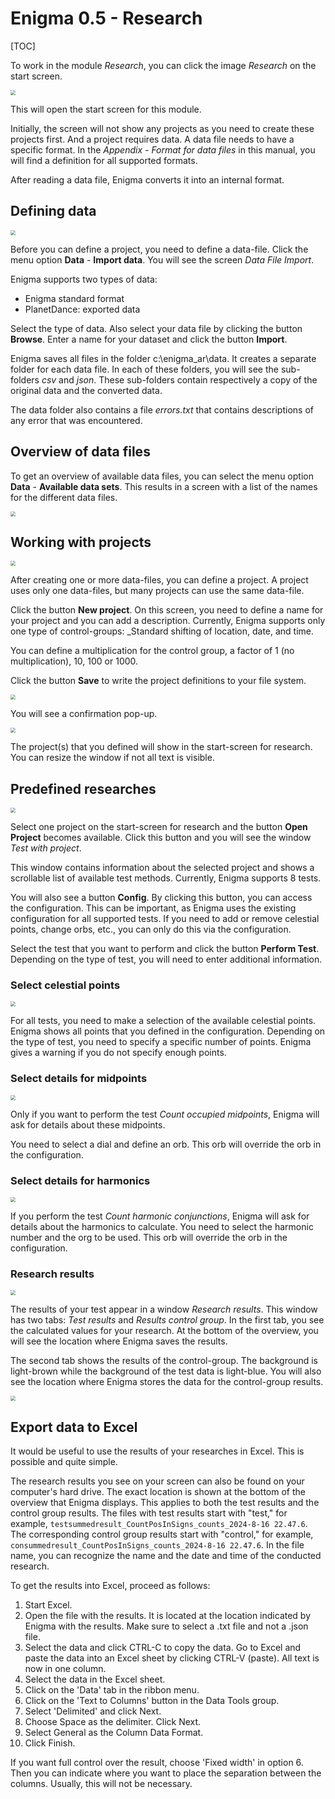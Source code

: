 # Enigma 0.5 - Research

[TOC]



To work in the module _Research_, you can click the image _Research_ on the start screen.

<img src="img/research_main.png" style="zoom: 50%;" />

This will open the start screen for this module.

Initially, the screen will not show any projects as you need to create these projects first. And a project requires data. A data file needs to have a specific format.
In the _Appendix - Format for data files_ in this manual, you will find a definition for all supported formats.

After reading a data file, Enigma converts it into an internal format.

## Defining data

<img src="img/data-file-import.png" style="zoom: 50%;" />

Before you can define a project, you need to define a data-file. Click the menu option **Data** - **Import data**. You will see the screen _Data File Import_.

Enigma supports two types of data:

- Enigma standard format
- PlanetDance: exported data

Select the type of data. Also select your data file by clicking the button **Browse**. Enter a name for your dataset and click the button **Import**.

Enigma saves all files in the folder c:\enigma_ar\data. It creates a separate folder for each data file. In each of these folders, you will see the sub-folders _csv_ and _json_. These sub-folders contain respectively a copy of the original data and the converted data.

The data folder also contains a file _errors.txt_ that contains descriptions of any error that was encountered.

## Overview of data files

To get an overview of available data files, you can select the menu option **Data** - **Available data sets**.
This results in a screen with a list of the names for the different data files.

<img src="img/data-file-overview.png" style="zoom: 50%;" />


## Working with projects

<img src="img/project-new.png" style="zoom: 50%;" />

After creating one or more data-files, you can define a project. A project uses only one data-files, but many projects can use the same data-file.

Click the button **New project**. On this screen, you need to define a name for your project and you can add a description. Currently, Enigma supports only one type of control-groups: _Standard shifting of location, date, and time. 

You can define a multiplication for the control group, a factor of 1 (no multiplication), 10, 100 or 1000.

Click the button **Save** to write the project definitions to your file system.

<img src="img/project-confirm-save.png" style="zoom: 50%;" />

You will see a confirmation pop-up.

<img src="img/research-with-project.png" style="zoom: 50%;" />

The project(s) that you defined will show in the start-screen for research.
You can resize the window if not all text is visible.



## Predefined researches



<img src="img\project-use.png" style="zoom:50%;" />

Select one project on the start-screen for research and the button **Open Project** becomes available. Click this button and you will see the window _Test with project_.

This window contains information about the selected project and shows a scrollable list of available test methods.
Currently, Enigma supports 8 tests. 

You will also see a button **Config**. By clicking this button, you can access the configuration. This can be important, as Enigma uses the existing configuration for all supported tests. If you need to add or remove celestial points, change orbs, etc., you can only do this via the configuration.

Select the test that you want to perform and click the button **Perform Test**. Depending on the type of test, you will need to enter additional information.

### Select celestial points

<img src="img/research-select-points.png" style="zoom: 50%;" />

For all tests, you need to make a selection of the available celestial points. 
Enigma shows all points that you defined in the configuration. 
Depending on the type of test, you need to specify a specific number of points.
Enigma gives a warning if you do not specify enough points. 

### Select details for midpoints

<img src="img/research-details-midpoints.png" style="zoom: 50%;" />

Only if you want to perform the test _Count occupied midpoints_, Enigma will ask for details about these midpoints.

You need to select a dial and define an orb. 
This orb will override the orb in the configuration.

### Select details for harmonics

<img src="img/research-details-harmonics.png" style="zoom: 50%;" />

If you perform the test _Count harmonic conjunctions_, Enigma will ask for details about the harmonics to calculate.
You need to select the harmonic number and the org to be used. This orb will override the orb in the configuration.



### Research results

<img src="img/research-results.png" style="zoom: 50%;" />

The results of your test appear in a window _Research results_. This window has two tabs: _Test results_ and _Results control group_. In the first tab, you see the calculated values for your research. At the bottom of the overview, you will see the location where Enigma saves the results. 

The second tab shows the results of the control-group. The background is light-brown while the background of the test data is light-blue. You will also see the location where Enigma stores the data for the control-group results.

<img src="img/research-controlgroup-results.png" style="zoom: 50%;" />



## Export data to Excel

It would be useful to use the results of your researches in Excel. This is possible and quite simple.

The research results you see on your screen can also be found on your computer's hard drive. The exact location is shown at the bottom of the overview that Enigma displays. This applies to both the test results and the control group results. The files with test results start with "test," for example, `testsummedresult_CountPosInSigns_counts_2024-8-16 22.47.6`. The corresponding control group results start with "control," for example, `consummedresult_CountPosInSigns_counts_2024-8-16 22.47.6`. In the file name, you can recognize the name and the date and time of the conducted research.

To get the results into Excel, proceed as follows:

1. Start Excel.
2. Open the file with the results. It is located at the location indicated by Enigma with the results. Make sure to select a .txt file and not a .json file.
3. Select the data and click CTRL-C to copy the data. Go to Excel and paste the data into an Excel sheet by clicking CTRL-V (paste). All text is now in one column.
4. Select the data in the Excel sheet.
5. Click on the 'Data' tab in the ribbon menu.
6. Click on the 'Text to Columns' button in the Data Tools group.
7. Select 'Delimited' and click Next.
8. Choose Space as the delimiter. Click Next.
9. Select General as the Column Data Format.
10. Click Finish.

If you want full control over the result, choose 'Fixed width' in option 6. Then you can indicate where you want to place the separation between the columns. Usually, this will not be necessary.
